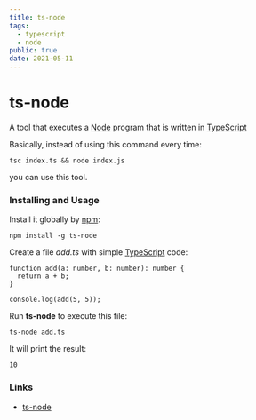 ```yaml
---
title: ts-node
tags:
  - typescript
  - node
public: true
date: 2021-05-11
---
```


# ts-node

A tool that executes a [Node](Node.md) program that is written in [TypeScript](TypeScript.md)

Basically, instead of using this command every time:

````
tsc index.ts && node index.js
````

you can use this tool.

### Installing and Usage

Install it globally by [npm](npm.md):

````
npm install -g ts-node
````

Create a file *add.ts* with simple [TypeScript](TypeScript.md) code:

````
function add(a: number, b: number): number {
  return a + b;
}

console.log(add(5, 5));
````

Run **ts-node** to execute this file:

````
ts-node add.ts
````

It will print the result:

````
10
````

### Links

* [ts-node](https://github.com/TypeStrong/ts-node)
